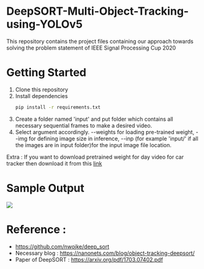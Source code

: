 # DeepSORT-Multi-Object-Tracking-using-YOLOv5
This repository contains the project files containing our approach towards solving the problem statement of IEEE Signal Processing Cup 2020
# Getting Started
1. Clone this repository
2. Install dependencies
   ```bash
   pip install -r requirements.txt
   ``` 
3. Create a folder named 'input' and put folder which contains all necessary sequential frames to make a desired video.
4. Select argument accordingly. --weights for loading pre-trained weight, --img for defining image size in inference, --inp (for example 'input/' if all the images are in input folder)for the input image file location.

Extra : If you want to download pretrained weight for day video for car tracker then download it from this [link](https://drive.google.com/file/d/10BPsqmc4VkmhGZWuInwtiAvDDbnIF6u0/view?usp=sharing) 

# Sample Output 
![](3wvqgp.gif)

# Reference :
* https://github.com/nwojke/deep_sort
* Necessary blog : https://nanonets.com/blog/object-tracking-deepsort/
* Paper of DeepSORT : https://arxiv.org/pdf/1703.07402.pdf

